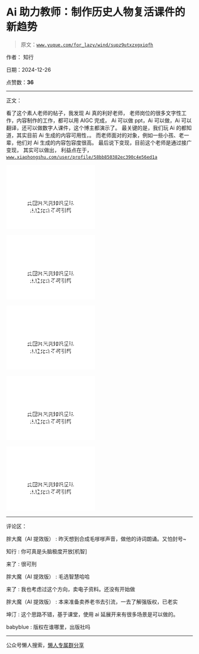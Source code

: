 # Ai 助力教师：制作历史人物复活课件的新趋势

> 原文：[`www.yuque.com/for_lazy/wind/supz9utxzxgxiqfh`](https://www.yuque.com/for_lazy/wind/supz9utxzxgxiqfh)

作者： 知行

日期：2024-12-26

点赞数：**36**

* * *

正文：

看了这个素人老师的帖子，我发现 Ai 真的利好老师， 老师岗位的很多文字性工作，内容制作的工作，都可以用 AIGC 完成，
Ai 可以做 ppt，Ai 可以做，Ai 可以翻译，还可以做数字人课件，这个博主都演示了。 最关键的是，我们玩 Ai 的都知道，其实目前 Ai 生成的内容可用性，。
而老师面对的对象，例如一些小孩、老一辈，他们对 Ai 生成的内容包容度很高。 最后说下变现，目前这个老师是通过接广变现， 其实可以做出，
利益点在于，[`www.xiaohongshu.com/user/profile/58bb850382ec390c4e56ed1a`](https://www.xiaohongshu.com/user/profile/58bb850382ec390c4e56ed1a)

![](img/9b52d3c65eecec7d92cb35b31f402552.png "None")

![](img/64735b71728ed63b48a8a19db585a1c4.png "None")

![](img/7e4236440ffe2f5de09618122af61c5a.png "None")

![](img/df0b023b125923e960e37cd362a085df.png "None")

![](img/4d19d0cbef2752f1ab79e74ed8747da0.png "None")

* * *

评论区：

胖大魔（AI 提效版） : 昨天想到合成毛嗲嗲声音，做他的诗词朗诵。又怕封号~

知行 : 你可真是头脑极度开放[机智]

来了 : 很可刑

胖大魔（AI 提效版） : 毛选智慧哈哈

来了 : 我也考虑过这个方向，卖电子资料。还没有开始做

胖大魔（AI 提效版） : 本来准备卖养老书去引流，一去了解强版权，已老实

坤汀 : 这个思路不错，基于课堂，使用 ai 延展开来有很多场景是可以做的。

babyblue : 版权在谁哪里，出版社吗

* * *

公众号懒人搜索，[懒人专属群分享](https://lazybook.fun/#/blog/group)